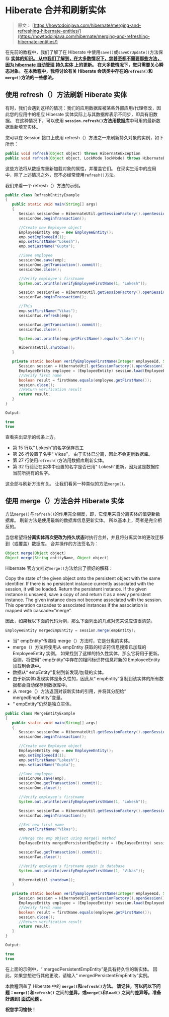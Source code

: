# Hiberate 合并和刷新实体

> 原文： [https://howtodoinjava.com/hibernate/merging-and-refreshing-hibernate-entities/](https://howtodoinjava.com/hibernate/merging-and-refreshing-hibernate-entities/)

在先前的教程中，我们了解了在 Hiberate 中使用`save()`或`saveOrUpdate()`方法保存 [**实体的知识。 从中我们了解到，在大多数情况下，您甚至都不需要那些方法，因为 hibernate 自动管理**](//howtodoinjava.com/hibernate/save-and-saveorupdate-for-saving-hibernate-entities/ "Save() and saveOrUpdate() for Saving Hibernate Entities") **[**持久实体**](//howtodoinjava.com/hibernate/hibernate-entity-persistence-lifecycle-states/ "Hibernate Entity / Persistence LifeCycle States") 上的更新。 在大多数情况下，您只需要关心瞬态对象。 在本教程中，我将讨论有关 Hiberate 会话类中存在的`refresh()`和`merge()`方法的一些想法。**

## 使用 refresh（）方法刷新 Hiberate 实体

有时，我们会遇到这样的情况：我们的应用数据库被某些外部应用/代理修改，因此您的应用中的相应 Hiberate 实体实际上与其数据库表示不同步，即具有旧数据。 在这种情况下，可以使用 **`session.refresh()`方法用数据库**中可用的最新数据重新填充实体。

您可以在 Session 接口上使用 refresh（）方法之一来刷新持久对象的实例，如下所示：

```java
public void refresh(Object object) throws HibernateException
public void refresh(Object object, LockMode lockMode) throws HibernateException

```

这些方法将从数据库重新加载对象的属性，并覆盖它们。 在现实生活中的应用中，除了上述情况之外，您不必经常使用`refresh()`方法。

我们来看一个 refresh（）方法的示例。

```java
public class RefreshEntityExample
{
   public static void main(String[] args)
   {
      Session sessionOne = HibernateUtil.getSessionFactory().openSession();
      sessionOne.beginTransaction();

      //Create new Employee object
      EmployeeEntity emp = new EmployeeEntity();
      emp.setEmployeeId(1);
      emp.setFirstName("Lokesh");
      emp.setLastName("Gupta");

      //Save employee
      sessionOne.save(emp);
      sessionOne.getTransaction().commit();
      sessionOne.close();

      //Verify employee's firstname
      System.out.println(verifyEmployeeFirstName(1, "Lokesh"));

      Session sessionTwo = HibernateUtil.getSessionFactory().openSession();
      sessionTwo.beginTransaction();

      //This 
      emp.setFirstName("Vikas");
      sessionTwo.refresh(emp);

      sessionTwo.getTransaction().commit();
      sessionTwo.close();

      System.out.println(emp.getFirstName().equals("Lokesh"));

      HibernateUtil.shutdown();
   }  

   private static boolean verifyEmployeeFirstName(Integer employeeId, String firstName){
      Session session = HibernateUtil.getSessionFactory().openSession();
      EmployeeEntity employee = (EmployeeEntity) session.load(EmployeeEntity.class, employeeId);
      //Verify first name
      boolean result = firstName.equals(employee.getFirstName());
      session.close();
      //Return verification result
      return result;
   }
}

Output:

true
true

```

查看突出显示的线条上方。

*   第 15 行以“ Lokesh”的名字保存员工
*   第 26 行设置了名字“ Vikas”。 由于实体已分离，因此不会更新数据库。
*   第 27 行使用`refresh()`方法用数据库刷新实体。
*   第 32 行验证在实体中设置的名字是否已用“ Lokesh”更新，因为这是数据库当前所拥有的名字。

这全部与刷新方法有关。 让我们看另一种类似的方法`merge()`。

## 使用 merge（）方法合并 Hiberate 实体

方法`merge()`与`refresh()`的作用完全相反，即，它使用来自分离实体的值更新数据库。 刷新方法是使用最新的数据库信息更新实体。 所以基本上，两者是完全相反的。

当您希望将**分离实体再次更改为持久状态**时执行合并，并且将分离实体的更改迁移到（或覆盖）数据库。 合并操作的方法签名为：

```java
Object merge(Object object)
Object merge(String entityName, Object object)

```

Hibernate 官方文档对`merge()`方法给出了很好的解释：

Copy the state of the given object onto the persistent object with the same identifier. If there is no persistent instance currently associated with the session, it will be loaded. Return the persistent instance. If the given instance is unsaved, save a copy of and return it as a newly persistent instance. The given instance does not become associated with the session. This operation cascades to associated instances if the association is mapped with cascade=”merge”.

因此，如果我以下面的代码为例，那么下面列出的几点对您来说应该很清楚。

```java
EmployeeEntity mergedEmpEntity = session.merge(empEntity);

```

*   当“ empEntity”传递给 merge（）方法时，它是分离的实体。
*   merge（）方法将使用从 empEntity 获取的标识符信息搜索已加载的 EmployeeEntity 实例。 如果找到了这样的持久性实体，那么它将用于更新。 否则，将使用“ empEntity”中存在的相同标识符信息将新的 EmployeeEntity 加载到会话中。
*   数据从“ empEntity”复制到新发现/加载的实体。
*   由于新实体/发现实体是永久性的，因此从“ empEntity”复制到该实体的所有数据都会自动保存到数据库中。
*   从 merge（）方法返回对该新实体的引用，并将其分配给“ mergedEmpEntity”变量。
*   “ empEntity”仍然是独立实体。

```java
public class MergeEntityExample
{
   public static void main(String[] args)
   {
      Session sessionOne = HibernateUtil.getSessionFactory().openSession();
      sessionOne.beginTransaction();

      //Create new Employee object
      EmployeeEntity emp = new EmployeeEntity();
      emp.setEmployeeId(1);
      emp.setFirstName("Lokesh");
      emp.setLastName("Gupta");

      //Save employee
      sessionOne.save(emp);
      sessionOne.getTransaction().commit();
      sessionOne.close();

      //Verify employee's firstname
      System.out.println(verifyEmployeeFirstName(1, "Lokesh"));

      Session sessionTwo = HibernateUtil.getSessionFactory().openSession();
      sessionTwo.beginTransaction();

      //Set new first name
      emp.setFirstName("Vikas");

      //Merge the emp object using merge() method
      EmployeeEntity mergedPersistentEmpEntity = (EmployeeEntity) sessionTwo.merge(emp);

      sessionTwo.getTransaction().commit();
      sessionTwo.close();

      //Verify employee's firstname again in database
      System.out.println(verifyEmployeeFirstName(1, "Vikas"));

      HibernateUtil.shutdown();
   }  

   private static boolean verifyEmployeeFirstName(Integer employeeId, String firstName){
      Session session = HibernateUtil.getSessionFactory().openSession();
      EmployeeEntity employee = (EmployeeEntity) session.load(EmployeeEntity.class, employeeId);
      //Verify first name
      boolean result = firstName.equals(employee.getFirstName());
      session.close();
      //Return verification result
      return result;
   }
}

Output:

true
true

```

在上面的示例中，“ mergedPersistentEmpEntity”是具有持久性的新实体。 因此，如果您想进行其他更改，请输入“ mergedPersistentEmpEntity”实例。

本教程涵盖了 Hiberate 中的 **`merge()`和`refresh()`方法。 请记住，可以问以下问题：`merge()`和`refresh()`** 之间的**差异，或`merge()`和`load()`** 之间的**差异等。准备好遇到[ [**面试问题**](//howtodoinjava.com/java-interview-questions/ "Java Interview Questions") 。**

**祝您学习愉快！**